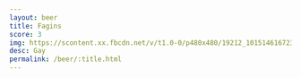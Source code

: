 ```yaml
---
layout: beer
title: Fagins
score: 3
img: https://scontent.xx.fbcdn.net/v/t1.0-0/p480x480/19212_10151461672388745_962581922_n.jpg?oh=1946300e447cb22d95cd10a2e745c2b2&oe=5869D41B
desc: Gay
permalink: /beer/:title.html
---
```

